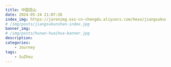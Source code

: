 ```yaml
---
title: 中国昆山
date: 2024-05-24 21:07:26
index_img: https://jarenimg.oss-cn-chengdu.aliyuncs.com/hexo/jiangsukunshan-index.jpg
# /img/posts/jiangsukunshan-index.jpg
banner_img: 
# /img/posts/hunan-huaihua-banner.jpg
description: 
categories:
    - Journey
tags:
    - SuZhou
---
```

